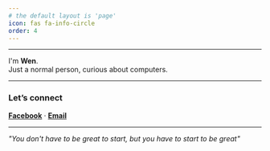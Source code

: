 ```yaml
---
# the default layout is 'page'
icon: fas fa-info-circle
order: 4
---
```


---

I'm **Wen**.  
Just a normal person, curious about computers.  

---

### Let’s connect

[**Facebook**](https://www.facebook.com/wen0x0) · [**Email**](mailto:weninthelab@gmail.com)

---

*"You don't have to be great to start, but you have to start to be great"*
